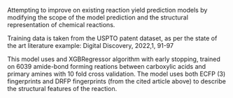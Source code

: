 Attempting to improve on existing reaction yield prediction models by modifying the scope of the model prediction and the structural representation of chemical reactions.

Training data is taken from the USPTO patent dataset, as per the state of the art literature example: 	Digital Discovery, 2022,1, 91-97

This model uses and XGBRegressor algorithm with early stopping, trained on 6039 amide-bond forming reations between carboxylic acids and primary amines with 10 fold cross validation. The model uses both ECFP (3) fingerprints and DRFP fingerprints (from the cited article above) to describe the structural features of the reaction.
